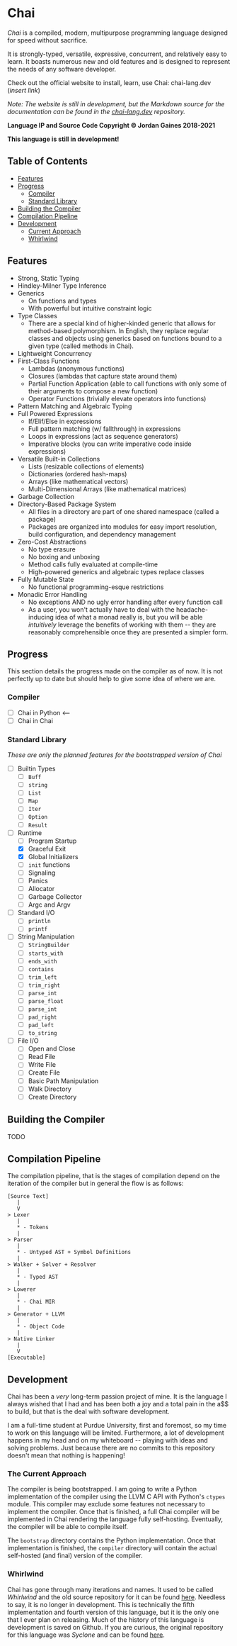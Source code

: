 # Chai

*Chai* is a compiled, modern, multipurpose programming language designed for
speed without sacrifice.

It is strongly-typed, versatile, expressive, concurrent, and relatively easy to
learn. It boasts numerous new and old features and is designed to represent the
needs of any software developer.

Check out the official website to install, learn, use Chai: chai-lang.dev
(*insert link*)

*Note: The website is still in development, but the Markdown source for the
documentation can be found in the
[chai-lang.dev](//github.com/ComedicChimera/chai-lang.dev) repository.*

**Language IP and Source Code Copyright &copy; Jordan Gaines 2018-2021**

**This language is still in development!**

## Table of Contents

- [Features](#features)
- [Progress](#progress)
  * [Compiler](#compiler-prog)
  * [Standard Library](#std-lib-prog)
- [Building the Compiler](#building)
- [Compilation Pipeline](#pipeline)
- [Development](#development)
  * [Current Approach](#current-approach)
  * [Whirlwind](#whirlwind)

## <a name="features"> Features

- Strong, Static Typing
- Hindley-Milner Type Inference
- Generics
    * On functions and types
    * With powerful but intuitive constraint logic
- Type Classes
    * There are a special kind of higher-kinded generic that allows for
      method-based polymorphism.  In English, they replace regular classes and
      objects using generics based on functions bound to a given type (called
      methods in Chai).
- Lightweight Concurrency
- First-Class Functions 
    * Lambdas (anonymous functions)
    * Closures (lambdas that capture state around them)
    * Partial Function Application (able to call functions with only some of
      their arguments to compose a new function)
    * Operator Functions (trivially elevate operators into functions)
- Pattern Matching and Algebraic Typing
- Full Powered Expressions
    * If/Elif/Else in expressions
    * Full pattern matching (w/ fallthrough) in expressions
    * Loops in expressions (act as sequence generators)
    * Imperative blocks (you can write imperative code inside expressions)
- Versatile Built-in Collections
    * Lists (resizable collections of elements)
    * Dictionaries (ordered hash-maps)
    * Arrays (like mathematical vectors)
    * Multi-Dimensional Arrays (like mathematical matrices)
- Garbage Collection
- Directory-Based Package System 
    * All files in a directory are part of one shared namespace (called a package)
    * Packages are organized into modules for easy import resolution, build
      configuration, and dependency management
- Zero-Cost Abstractions
    * No type erasure
    * No boxing and unboxing
    * Method calls fully evaluated at compile-time
    * High-powered generics and algebraic types replace classes
- Fully Mutable State 
    * No functional programming-esque restrictions
- Monadic Error Handling 
    * No exceptions AND no ugly error handling after every function call
    * As a user, you won't actually have to deal with the headache-inducing idea
      of what a monad really is, but you will be able *intuitively* leverage the
      benefits of working with them -- they are reasonably comprehensible once
      they are presented a simpler form.

## <a name="progress"> Progress

This section details the progress made on the compiler as of now.  It is not
perfectly up to date but should help to give some idea of where we are.

### <a name="compiler-prog"/> Compiler

- [ ] Chai in Python <--
- [ ] Chai in Chai
### <a name="std-lib-prog"/> Standard Library

*These are only the planned features for the bootstrapped version of Chai*

- [ ] Builtin Types
  * [ ] `Buff`
  * [ ] `string`
  * [ ] `List`
  * [ ] `Map`
  * [ ] `Iter` 
  * [ ] `Option`
  * [ ] `Result`
- [ ] Runtime
  * [ ] Program Startup
  * [x] Graceful Exit
  * [x] Global Initializers
  * [ ] `init` functions
  * [ ] Signaling
  * [ ] Panics
  * [ ] Allocator
  * [ ] Garbage Collector
  * [ ] Argc and Argv
- [ ] Standard I/O
  * [ ] `println`
  * [ ] `printf`
- [ ] String Manipulation
  * [ ] `StringBuilder`
  * [ ] `starts_with`
  * [ ] `ends_with`
  * [ ] `contains`
  * [ ] `trim_left`
  * [ ] `trim_right`
  * [ ] `parse_int`
  * [ ] `parse_float`
  * [ ] `parse_int`
  * [ ] `pad_right`
  * [ ] `pad_left`
  * [ ] `to_string`
- [ ] File I/O
  * [ ] Open and Close
  * [ ] Read File
  * [ ] Write File
  * [ ] Create File
  * [ ] Basic Path Manipulation
  * [ ] Walk Directory
  * [ ] Create Directory

## <a name="building"> Building the Compiler

TODO

## <a name="pipeline"> Compilation Pipeline

The compilation pipeline, that is the stages of compilation depend on the
iteration of the compiler but in general the flow is as follows:

    [Source Text]
       |
       V
    > Lexer
       |
       * - Tokens
       |
    > Parser
       |
       * - Untyped AST + Symbol Definitions
       |
    > Walker + Solver + Resolver
       |
       * - Typed AST
       |
    > Lowerer
       |
       * - Chai MIR
       |
    > Generator + LLVM
       |
       * - Object Code
       |
    > Native Linker
       |
       V
    [Executable]

## <a name="development"> Development

Chai has been a *very* long-term passion project of mine.  It is the language I
always wished that I had and has been both a joy and a total pain in the a$$ to
build, but that is the deal with software development.

I am a full-time student at Purdue University, first and foremost, so my time to
work on this language will be limited.  Furthermore, a lot of development
happens in my head and on my whiteboard -- playing with ideas and solving
problems. Just because there are no commits to this repository doesn't mean that
nothing is happening!

### <a name="current-approach"> The Current Approach

The compiler is being bootstrapped.  I am going to write a Python implementation
of the compiler using the LLVM C API with Python's `ctypes` module.  This
compiler may exclude some features not necessary to implement the compiler.
Once that is finished, a full Chai compiler will be implemented in Chai
rendering the language fully self-hosting. Eventually, the compiler will be able
to compile itself.

The `bootstrap` directory contains the Python implementation.  Once that
implementation is finished, the `compiler` directory will contain the actual
self-hosted (and final) version of the compiler.

### <a name="whirlwind"> Whirlwind

Chai has gone through many iterations and names.  It used to be called
*Whirlwind* and the old source repository for it can be found
[here](https://github.com/ComedicChimera/whirlwind).  Needless to say, it is no
longer in development.  This is technically the fifth implementation and fourth
version of this language, but it is the only one that I ever plan on releasing.
Much of the history of this language is development is saved on Github.  If you
are curious, the original repository for this language was *Syclone* and can be
found [here](https://github.com/ComedicChimera/SyClone).
